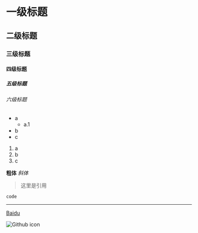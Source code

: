# 一级标题
## 二级标题
### 三级标题
#### 四级标题
##### 五级标题
###### 六级标题

* a
  * a.1
* b
* c

1. a
2. b
3. c

**粗体** *斜体*

> 这里是引用

`code`

***

[Baidu](http://www.baidu.com)

![Github icon](/github.jpg)

